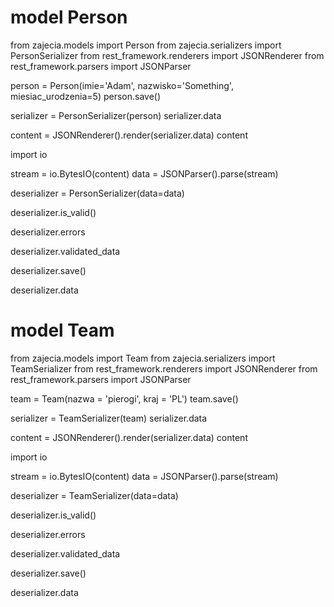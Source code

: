 # model Person
from zajecia.models import Person
from zajecia.serializers import PersonSerializer
from rest_framework.renderers import JSONRenderer
from rest_framework.parsers import JSONParser

person = Person(imie='Adam', nazwisko='Something', miesiac_urodzenia=5)
person.save()

serializer = PersonSerializer(person)
serializer.data

content = JSONRenderer().render(serializer.data)
content

import io

stream = io.BytesIO(content)
data = JSONParser().parse(stream)

deserializer = PersonSerializer(data=data)

deserializer.is_valid()

deserializer.errors

deserializer.validated_data

deserializer.save()

deserializer.data

# model Team

from zajecia.models import Team
from zajecia.serializers import TeamSerializer
from rest_framework.renderers import JSONRenderer
from rest_framework.parsers import JSONParser

team = Team(nazwa = 'pierogi', kraj = 'PL')
team.save()

serializer = TeamSerializer(team)
serializer.data

content = JSONRenderer().render(serializer.data)
content

import io

stream = io.BytesIO(content)
data = JSONParser().parse(stream)

deserializer = TeamSerializer(data=data)

deserializer.is_valid()

deserializer.errors

deserializer.validated_data

deserializer.save()

deserializer.data